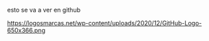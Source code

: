 esto se va a ver en github

https://logosmarcas.net/wp-content/uploads/2020/12/GitHub-Logo-650x366.png
